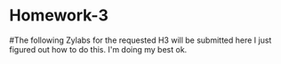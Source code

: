 # Homework-3
#The following Zylabs for the requested H3 will be submitted here
I just figured out how to do this. I'm doing my best ok.
